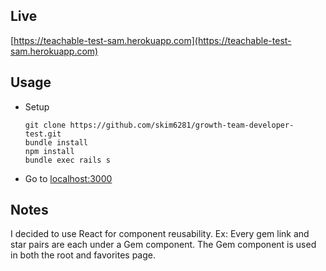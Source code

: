## Live
[https://teachable-test-sam.herokuapp.com](https://teachable-test-sam.herokuapp.com)

## Usage
- Setup
  ```
  git clone https://github.com/skim6281/growth-team-developer-test.git
  bundle install
  npm install
  bundle exec rails s
  ```
- Go to [localhost:3000](localhost:3000)

## Notes
I decided to use React for component reusability.
Ex: Every gem link and star pairs are each under a Gem component.  The Gem component is used in both the root and favorites page.
